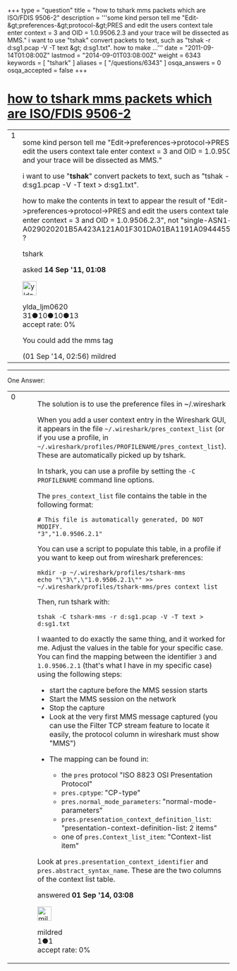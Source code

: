 +++
type = "question"
title = "how to tshark mms packets which are ISO/FDIS 9506-2"
description = '''some kind person tell me &quot;Edit-&amp;gt;preferences-&amp;gt;protocol-&amp;gt;PRES and edit the users context tale enter context = 3 and OID = 1.0.9506.2.3 and your trace will be dissected as MMS.&quot; i want to use &quot;tshak&quot; convert packets to text, such as &quot;tshak -r d:sg1.pcap -V -T text &amp;gt; d:sg1.txt&quot;. how to make ...'''
date = "2011-09-14T01:08:00Z"
lastmod = "2014-09-01T03:08:00Z"
weight = 6343
keywords = [ "tshark" ]
aliases = [ "/questions/6343" ]
osqa_answers = 0
osqa_accepted = false
+++

<div class="headNormal">

# [how to tshark mms packets which are ISO/FDIS 9506-2](/questions/6343/how-to-tshark-mms-packets-which-are-isofdis-9506-2)

</div>

<div id="main-body">

<div id="askform">

<table id="question-table" style="width:100%;"><colgroup><col style="width: 50%" /><col style="width: 50%" /></colgroup><tbody><tr class="odd"><td style="width: 30px; vertical-align: top"><div class="vote-buttons"><div id="post-6343-score" class="post-score" title="current number of votes">1</div><div id="favorite-count" class="favorite-count"></div></div></td><td><div id="item-right"><div class="question-body"><p>some kind person tell me "Edit-&gt;preferences-&gt;protocol-&gt;PRES and edit the users context tale enter context = 3 and OID = 1.0.9506.2.3 and your trace will be dissected as MMS."</p><p>i want to use "<strong>tshak</strong>" convert packets to text, such as "tshak -r d:sg1.pcap -V -T text &gt; d:sg1.txt".</p><p>how to make the contents in text to appear the result of "Edit-&gt;preferences-&gt;protocol-&gt;PRES and edit the users context tale， enter context = 3 and OID = 1.0.9506.2.3", not "single-ASN1-type: A029020201B5A423A121A01F301DA01BA1191A0944455035..." ?</p></div><div id="question-tags" class="tags-container tags">tshark</div><div id="question-controls" class="post-controls"></div><div class="post-update-info-container"><div class="post-update-info post-update-info-user"><p>asked <strong>14 Sep '11, 01:08</strong></p><img src="https://secure.gravatar.com/avatar/a5a3214300b3b17fc46c3b656b7bed01?s=32&amp;d=identicon&amp;r=g" class="gravatar" width="32" height="32" alt="ylda_ljm0620&#39;s gravatar image" /><p>ylda_ljm0620<br />
<span class="score" title="31 reputation points">31</span><span title="10 badges"><span class="badge1">●</span><span class="badgecount">10</span></span><span title="10 badges"><span class="silver">●</span><span class="badgecount">10</span></span><span title="13 badges"><span class="bronze">●</span><span class="badgecount">13</span></span><br />
<span class="accept_rate" title="Rate of the user&#39;s accepted answers">accept rate:</span> <span title="ylda_ljm0620 has no accepted answers">0%</span></p></div></div><div id="comments-container-6343" class="comments-container"><span id="35902"></span><div id="comment-35902" class="comment"><div id="post-35902-score" class="comment-score"></div><div class="comment-text"><p>You could add the mms tag</p></div><div id="comment-35902-info" class="comment-info"><span class="comment-age">(01 Sep '14, 02:56)</span> mildred</div></div></div><div id="comment-tools-6343" class="comment-tools"></div><div class="clear"></div><div id="comment-6343-form-container" class="comment-form-container"></div><div class="clear"></div></div></td></tr></tbody></table>

------------------------------------------------------------------------

<div class="tabBar">

<span id="sort-top"></span>

<div class="headQuestions">

One Answer:

</div>

</div>

<span id="35903"></span>

<div id="answer-container-35903" class="answer">

<table style="width:100%;"><colgroup><col style="width: 50%" /><col style="width: 50%" /></colgroup><tbody><tr class="odd"><td style="width: 30px; vertical-align: top"><div class="vote-buttons"><div id="post-35903-score" class="post-score" title="current number of votes">0</div></div></td><td><div class="item-right"><div class="answer-body"><p>The solution is to use the preference files in ~/.wireshark</p><p>When you add a user context entry in the Wireshark GUI, it appears in the file <code>~/.wireshark/pres_context_list</code> (or if you use a profile, in <code>~/.wireshark/profiles/PROFILENAME/pres_context_list</code>). These are automatically picked up by tshark.</p><p>In tshark, you can use a profile by setting the <code>-C PROFILENAME</code> command line options.</p><p>The <code>pres_context_list</code> file contains the table in the following format:</p><pre><code># This file is automatically generated, DO NOT MODIFY.
&quot;3&quot;,&quot;1.0.9506.2.1&quot;</code></pre><p>You can use a script to populate this table, in a profile if you want to keep out from wireshark preferences:</p><pre><code>mkdir -p ~/.wireshark/profiles/tshark-mms
echo &quot;\&quot;3\&quot;,\&quot;1.0.9506.2.1\&quot;&quot; &gt;&gt; ~/.wireshark/profiles/tshark-mms/pres_context_list</code></pre><p>Then, run tshark with:</p><pre><code>tshak -C tshark-mms -r d:sg1.pcap -V -T text &gt; d:sg1.txt</code></pre><p>I waanted to do exactly the same thing, and it worked for me. Adjust the values in the table for your specific case. You can find the mapping between the identifier <code>3</code> and <code>1.0.9506.2.1</code> (that's what I have in my specific case) using the following steps:</p><ul><li>start the capture before the MMS session starts</li><li>Start the MMS session on the network</li><li>Stop the capture</li><li>Look at the very first MMS message captured (you can use the Filter TCP stream feature to locate it easily, the protocol column in wireshark must show "MMS")</li><li><p>The mapping can be found in:</p><ul><li>the <code>pres</code> protocol "ISO 8823 OSI Presentation Protocol"</li><li><code>pres.cptype</code>: "CP-type"</li><li><code>pres.normal_mode_parameters</code>: "normal-mode-parameters"</li><li><code>pres.presentation_context_definition_list</code>: "presentation-context-definition-list: 2 items"</li><li>one of <code>pres.Context_list_item</code>: "Context-list item"</li></ul></li></ul><p>Look at <code>pres.presentation_context_identifier</code> and <code>pres.abstract_syntax_name</code>. These are the two columns of the context list table.</p></div><div class="answer-controls post-controls"></div><div class="post-update-info-container"><div class="post-update-info post-update-info-user"><p>answered <strong>01 Sep '14, 03:08</strong></p><img src="https://secure.gravatar.com/avatar/5211b7e23873f10bf6cb9777ac69bee1?s=32&amp;d=identicon&amp;r=g" class="gravatar" width="32" height="32" alt="mildred&#39;s gravatar image" /><p>mildred<br />
<span class="score" title="1 reputation points">1</span><span title="1 badges"><span class="bronze">●</span><span class="badgecount">1</span></span><br />
<span class="accept_rate" title="Rate of the user&#39;s accepted answers">accept rate:</span> <span title="mildred has no accepted answers">0%</span></p></div></div><div id="comments-container-35903" class="comments-container"></div><div id="comment-tools-35903" class="comment-tools"></div><div class="clear"></div><div id="comment-35903-form-container" class="comment-form-container"></div><div class="clear"></div></div></td></tr></tbody></table>

</div>

<div class="paginator-container-left">

</div>

</div>

</div>

